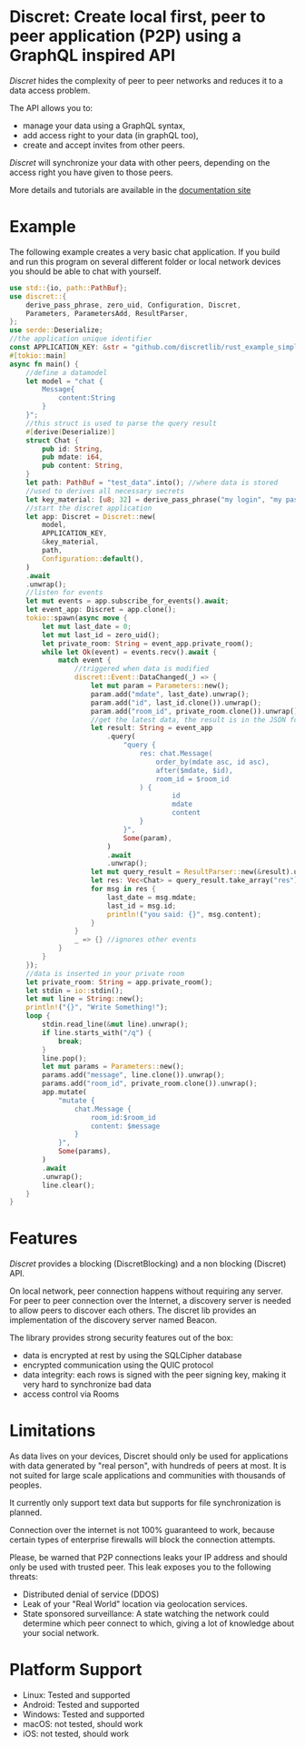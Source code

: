 # Discret: Create local first, peer to peer application (P2P) using a GraphQL inspired API

*Discret* hides the complexity of peer to peer networks and reduces it to a data access problem. 

The API allows you to:
- manage your data using a GraphQL syntax,
- add access right to your data (in graphQL too),
- create and accept invites from other peers.

*Discret* will synchronize your data with other peers, depending on the access right you have given to those peers.

More details and tutorials are available in the [documentation site](https://discretlib.github.io/doc/)

# Example
The following example creates a very basic chat application. If you build and run this program on several different folder or local network devices
you should be able to chat with yourself.

```rust
use std::{io, path::PathBuf};
use discret::{
    derive_pass_phrase, zero_uid, Configuration, Discret,
    Parameters, ParametersAdd, ResultParser,
};
use serde::Deserialize;
//the application unique identifier
const APPLICATION_KEY: &str = "github.com/discretlib/rust_example_simple_chat";
#[tokio::main]
async fn main() {
    //define a datamodel
    let model = "chat {
        Message{
            content:String
        }
    }";
    //this struct is used to parse the query result
    #[derive(Deserialize)]
    struct Chat {
        pub id: String,
        pub mdate: i64,
        pub content: String,
    }
    let path: PathBuf = "test_data".into(); //where data is stored
    //used to derives all necessary secrets
    let key_material: [u8; 32] = derive_pass_phrase("my login", "my password");
    //start the discret application
    let app: Discret = Discret::new(
        model,
        APPLICATION_KEY,
        &key_material,
        path,
        Configuration::default(),
    )
    .await
    .unwrap();
    //listen for events
    let mut events = app.subscribe_for_events().await;
    let event_app: Discret = app.clone();
    tokio::spawn(async move {
        let mut last_date = 0;
        let mut last_id = zero_uid();
        let private_room: String = event_app.private_room();
        while let Ok(event) = events.recv().await {
            match event {
                //triggered when data is modified
                discret::Event::DataChanged(_) => {
                    let mut param = Parameters::new();
                    param.add("mdate", last_date).unwrap();
                    param.add("id", last_id.clone()).unwrap();
                    param.add("room_id", private_room.clone()).unwrap();
                    //get the latest data, the result is in the JSON format
                    let result: String = event_app
                        .query(
                            "query {
                                res: chat.Message(
                                    order_by(mdate asc, id asc),
                                    after($mdate, $id),
                                    room_id = $room_id
                                ) {
                                        id
                                        mdate
                                        content
                                }
                            }",
                            Some(param),
                        )
                        .await
                        .unwrap();
                    let mut query_result = ResultParser::new(&result).unwrap();
                    let res: Vec<Chat> = query_result.take_array("res").unwrap();
                    for msg in res {
                        last_date = msg.mdate;
                        last_id = msg.id;
                        println!("you said: {}", msg.content);
                    }
                }
                _ => {} //ignores other events
            }
        }
    });
    //data is inserted in your private room
    let private_room: String = app.private_room();
    let stdin = io::stdin();
    let mut line = String::new();
    println!("{}", "Write Something!");
    loop {
        stdin.read_line(&mut line).unwrap();
        if line.starts_with("/q") {
            break;
        }
        line.pop();
        let mut params = Parameters::new();
        params.add("message", line.clone()).unwrap();
        params.add("room_id", private_room.clone()).unwrap();
        app.mutate(
            "mutate {
                chat.Message {
                    room_id:$room_id
                    content: $message
                }
            }",
            Some(params),
        )
        .await
        .unwrap();
        line.clear();
    }
}
```
# Features
*Discret* provides a blocking (DiscretBlocking) and a non blocking (Discret) API.  

On local network, peer connection happens without requiring any server.
For peer to peer connection over the Internet, a discovery server is needed to allow peers to discover each others.
The discret lib provides an implementation of the discovery server named Beacon.

The library provides strong security features out of the box:
- data is encrypted at rest by using the SQLCipher database
- encrypted communication using the QUIC protocol
- data integrity: each rows is signed with the peer signing key, making it very hard to synchronize bad data
- access control via Rooms

# Limitations
As data lives on your devices, Discret should only be used for applications with data generated by "real person", with hundreds of peers at most.
It is not suited for large scale applications and communities with thousands of peoples.

It currently only support text data but supports for file synchronization is planned.

Connection over the internet is not 100% guaranteed to work, because certain types of enterprise firewalls will block the connection attempts.

Please, be warned that P2P connections leaks your IP address and should only be used with trusted peer.
This leak exposes you to the following threats:
- Distributed denial of service (DDOS)
- Leak of your "Real World" location via geolocation services.
- State sponsored surveillance: A state watching the network could determine which peer connect to which, giving a lot of knowledge about your social network.
  
# Platform Support
- Linux: Tested and supported
- Android: Tested and supported
- Windows: Tested and supported
- macOS: not tested, should work
- iOS: not tested, should work
